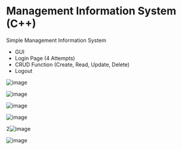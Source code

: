 # Management Information System (C++)
Simple Management Information System

- GUI
- Login Page (4 Attempts)
- CRUD Function (Create, Read, Update, Delete)
- Logout
  
![image](https://github.com/kimmartelolives/MIS/assets/61133176/a56dab91-dea8-4762-a033-78c52c7e7433)

![image](https://github.com/kimmartelolives/MIS/assets/61133176/b8b8d2ea-af10-41ee-8379-1da482a4b939)

![image](https://github.com/kimmartelolives/MIS/assets/61133176/5a4db870-3efd-47eb-9915-fc4a37e57ee2)

![image](https://github.com/kimmartelolives/MIS/assets/61133176/f969eae9-ba96-40a5-bf07-db86d7c10bb0)

2![image](https://github.com/kimmartelolives/MIS/assets/61133176/de10c7d5-25a0-4577-9c92-d42efd005e0b)

![image](https://github.com/kimmartelolives/MIS/assets/61133176/d3954797-0cd0-46d3-8008-99908fbb5a1d)



